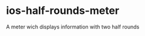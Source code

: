 ios-half-rounds-meter
=====================

A meter wich displays information with two half rounds
